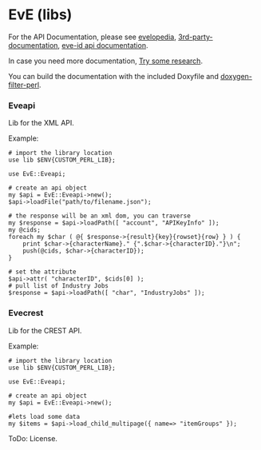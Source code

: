 # EvE (libs)

For the API Documentation, please see
[evelopedia](https://wiki.eveonline.com/en/wiki/XML_API_Getting_Started), 
[3rd-party-documentation](https://eveonline-third-party-documentation.readthedocs.org/en/latest/), 
[eve-id api documentation](http://wiki.eve-id.net/APIv2_Page_Index).

In case you need more documentation, 
[Try some research](http://lmgtfy.com/?q=eve+online+api+documentation).

You can build the documentation with the included Doxyfile and 
[doxygen-filter-perl](https://github.com/jordan2175/doxygen-filter-perl).

### Eveapi

Lib for the XML API.

Example:
```
# import the library location
use lib $ENV{CUSTOM_PERL_LIB};

use EvE::Eveapi;

# create an api object
my $api = EvE::Eveapi->new();
$api->loadFile("path/to/filename.json");

# the response will be an xml dom, you can traverse
my $response = $api->loadPath([ "account", "APIKeyInfo" ]);
my @cids;
foreach my $char ( @{ $response->{result}{key}{rowset}{row} } ) {
	print $char->{characterName}." {".$char->{characterID}."}\n";
	push(@cids, $char->{characterID});
}

# set the attribute
$api->attr( "characterID", $cids[0] );
# pull list of Industry Jobs
$response = $api->loadPath([ "char", "IndustryJobs" ]);
```

### Evecrest

Lib for the CREST API.

Example:
```
# import the library location
use lib $ENV{CUSTOM_PERL_LIB};

use EvE::Eveapi;

# create an api object
my $api = EvE::Eveapi->new();

#lets load some data
my $items = $api->load_child_multipage({ name=> "itemGroups" });
```

ToDo: License.


